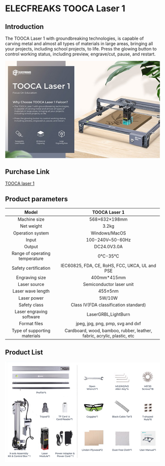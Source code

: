 # ELECFREAKS TOOCA Laser 1

## Introduction

The TOOCA Laser 1 with groundbreaking technologies, is capable of carving metal and almost all types of materials in large areas, bringing all your projects, including school projects, to life. Press the glowing button to control working status, including preview, engrave/cut, pause, and restart.

![](./images/tooca-laser-1-01.png)

## Purchase Link

[TOOCA laser 1](https://shop.elecfreaks.com/products/elecfreaks-tooca-laser-1?_pos=1&_sid=d04f6dda2&_ss=r)

## Product parameters

|Model|TOOCA Laser 1|
|:-------:|:-------:|
|Machine size|568×632×198mm|
|Net weight|3.2kg|
|Operation system|Windows/MacOS|
|Input|100-240V~50-60Hz|
|Output|DC24.0V3.0A|
|Range of operating temperature|0℃-35℃|
|Safety certification|IEC60825, FDA, CE, RoHS, FCC, UKCA, UL and PSE|
|Engraving size	|400mm*415mm|
|Laser source|Semiconductor laser unit|
|Laser wave length|455±5nm|
|Laser power|5W/10W|
|Safety class|Class IV(FDA classification standard)|
|Laser engraving software|LaserGRBL,LightBurn|
|Format files|jpeg, jpg, png, pmp, svg and dxf|
|Type of supporting materials|Cardboard, wood, bamboo, rubber, leather, fabric, acrylic, plastic, etc|

## Product List

![](./images/tooca-laser-1-02.png)

